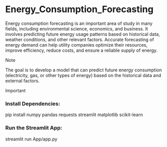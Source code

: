 # Energy_Consumption_Forecasting
Energy consumption forecasting is an important area of study in many fields, including environmental science, economics, and business. It involves predicting future energy usage patterns based on historical data, weather conditions, and other relevant factors. Accurate forecasting of energy demand can help utility companies optimize their resources, improve efficiency, reduce costs, and ensure a reliable supply of energy.

>[!NOTE]
>The goal is to develop a model that can predict future energy consumption (electricity, gas, or other types of energy) based on the historical data and external factors.

>[!IMPORTANT]
>### Install Dependencies:
>pip install numpy pandas requests streamlit matplotlib scikit-learn
>### Run the Streamlit App:
>streamlit run App/app.py
